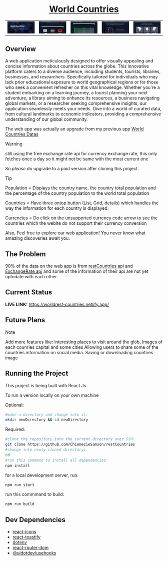 # <h1 align='center'>[World Countries](https://worldrest-countries.netlify.app/)</h1>

<div align="center">
  <table>
    <tr>
      <td>
        <img src="./src/Components/asset/images/World Countries App.png" width="100px" alt="homepage"/>      
      </td>
      <td>
        <img src="./src/Components/asset/images/World Countries App (1).png" width="100px" alt="countries" />      
      </td>
      <td>
        <img src="./src/Components/asset/images/World Countries App (2).png" width="100px" alt="population" />
      </td>
      <td>
        <img src="./src/Components/asset/images/World Countries App (3).png" width="100px" alt="currencies" />      
      </td>
      <td>
        <img src="./src/Components/asset/images/World Countries App (4).png" width="100px" alt="Regions" />      
      </td>
    </tr>
  </table>
</div>

## Overview

A web application meticulously designed to offer visually appealing and concise information about countries across the globe. This innovative platform caters to a diverse audience, including students, tourists, libraries, businesses, and researchers. Specifically tailored for individuals who may lack prior educational exposure to world geographical regions or for those who seek a convenient refresher on this vital knowledge. Whether you're a student embarking on a learning journey, a tourist planning your next adventure, a library aiming to enhance its resources, a business navigating global markets, or a researcher seeking comprehensive insights, our application seamlessly meets your needs. Dive into a world of curated data, from cultural landmarks to economic indicators, providing a comprehensive understanding of our global community.

The web app was actually an upgrade from my previous app [World Countries Datas](https://worldcountries-data.netlify.app/)

> [!Warning]
> still using the free exchange rate api for currency exchange rate, this only fetches onec a day so it might not be same with the most current one

So _please_ do upgrade to a paid version after cloning this project.

> [!Tip]
> Population = Displays the country name, the country total population and the percentage of the country population to the world total population
>
> Countries = Have three ontop button (List, Grid, details) which handles the way the information for each country is displayed.
>
> Currencies = Do click on the unsupported currency code arrow to see the countries which the webite do not support their currency conversion

Also, Feel free to explore our web application! You never know what amazing discoveries await you.

## The Problem

90% of the data on the web app is from [restCountries api](https://restcountries.com/) and [ExchangeRate api](https://www.exchangerate-api.com/) and some of the information of their api are not yet uptodate with each other.

## Current Status

**LIVE LINK:** https://worldrest-countries.netlify.app/

## Future Plans

> [!Note]
> Add more features like:
> interesting places to visit around the glob, Images of each counries capital and some cities
> Allowing users to share some of the countries information on social media.
> Saving or downloading countries image

## Running the Project

This project is being built with React Js.

To run a version locally on your own machine

Optional:

```bash
#make a directory and change into it:
mkdir newDirectory && cd newDirectory
```

Required:

```bash
#clone the repository into the current directory over SSH:
git clone https://github.com/ChiemezieSamson/restCountries
#change into newly cloned directory:
cd
#run this command to install all dependencies:
npm install
```

for a local development server, run:

```bash
npm run start
```

run this commmand to build:

```bash
npm run build
```

## Dev Dependencies

- [react-icons](https://react-icons.github.io/react-icons/)
- [react-toastify](https://fkhadra.github.io/react-toastify/introduction)
- [dotenv](https://www.npmjs.com/package/dotenv)
- [react-router-dom](https://reactrouter.com/en/main)
- [@uidotdev/usehooks](https://usehooks.com/)
